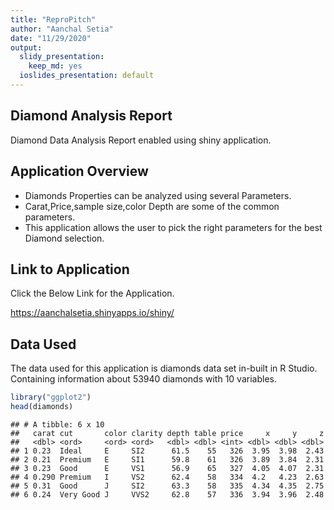 ```yaml
---
title: "ReproPitch"
author: "Aanchal Setia"
date: "11/29/2020"
output:
  slidy_presentation: 
    keep_md: yes
  ioslides_presentation: default
---
```




## Diamond Analysis Report

Diamond Data Analysis Report enabled using shiny application.

## Application Overview

- Diamonds Properties can be analyzed using several Parameters.
- Carat,Price,sample size,color Depth are some of the common parameters.
- This application allows the user to pick the right parameters for the best Diamond selection.


## Link to Application

Click the Below Link for the Application.

https://aanchalsetia.shinyapps.io/shiny/



## Data Used
The data used for this application is diamonds data set in-built in R Studio. Containing information about 53940 diamonds with 10 variables.


```r
library("ggplot2")
head(diamonds)
```

```
## # A tibble: 6 x 10
##   carat cut       color clarity depth table price     x     y     z
##   <dbl> <ord>     <ord> <ord>   <dbl> <dbl> <int> <dbl> <dbl> <dbl>
## 1 0.23  Ideal     E     SI2      61.5    55   326  3.95  3.98  2.43
## 2 0.21  Premium   E     SI1      59.8    61   326  3.89  3.84  2.31
## 3 0.23  Good      E     VS1      56.9    65   327  4.05  4.07  2.31
## 4 0.290 Premium   I     VS2      62.4    58   334  4.2   4.23  2.63
## 5 0.31  Good      J     SI2      63.3    58   335  4.34  4.35  2.75
## 6 0.24  Very Good J     VVS2     62.8    57   336  3.94  3.96  2.48
```
